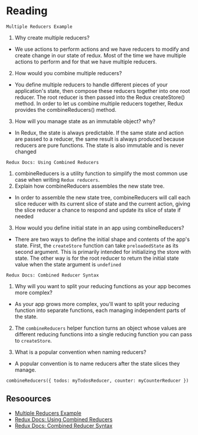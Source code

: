 # Reading

`Multiple Reducers Example`

1. Why create multiple reducers?

- We use actions to perform actions and we have reducers to modify and create change in our state of redux. Most of the time we have multiple actions to perform and for that we have multiple reducers.

2. How would you combine multiple reducers?

- You define multiple reducers to handle different pieces of your application's state, then compose these reducers together into one root reducer. The root reducer is then passed into the Redux createStore() method. In order to let us combine multiple reducers together, Redux provides the combineReducers() method.

3. How will you manage state as an immutable object? why?

- In Redux, the state is always predictable. If the same state and action are passed to a reducer, the same result is always produced because reducers are pure functions. The state is also immutable and is never changed

`Redux Docs: Using Combined Reducers`

1. combineReducers is a utility function to simplify the most common use case when writing `Redux reducers`.
2. Explain how combineReducers assembles the new state tree.

-  In order to assemble the new state tree, combineReducers will call each slice reducer with its current slice of state and the current action, giving the slice reducer a chance to respond and update its slice of state if needed

3. How would you define initial state in an app using combineReducers?

- There are two ways to define the initial shape and contents of the app's state. First, the `createStore` function can take `preloadedState` as its second argument. This is primarily intended for initializing the store with state. The other way is for the root reducer to return the initial state value when the state argument is `undefined`

`Redux Docs: Combined Reducer Syntax`

1. Why will you want to split your reducing functions as your app becomes more complex?

- As your app grows more complex, you'll want to split your reducing function into separate functions, each managing independent parts of the state.

2. The `combineReducers` helper function turns an object whose values are different reducing functions into a single reducing function you can pass to `createStore`.

3. What is a popular convention when naming reducers?

- A popular convention is to name reducers after the state slices they manage.

```
combineReducers({ todos: myTodosReducer, counter: myCounterReducer }) 
```


## Resoources

- [Multiple Reducers Example](https://www.youtube.com/watch?v=gBER4Or86hE)
- [Redux Docs: Using Combined Reducers](https://redux.js.org/usage/structuring-reducers/using-combinereducers/)
- [Redux Docs: Combined Reducer Syntax](https://redux.js.org/api/combinereducers/)
